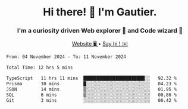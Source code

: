 <h1 align="center">Hi there! 👋 I'm Gautier.</h1>
<h3 align="center">I'm a curiosity driven Web explorer 🚀 and Code wizard 🧙</h3>

<p align="center">
  <a href="https://xisabla.github.io/">Website 🖥️ </a> •
  <a href="mailto:xisabla.dev@gmail.com">Say hi ! ✉️</a>
</p>

<!--START_SECTION:waka-->

```txt
From: 04 November 2024 - To: 11 November 2024

Total Time: 12 hrs 5 mins

TypeScript   11 hrs 11 mins  ███████████████████████░░   92.32 %
Prisma       30 mins         █░░░░░░░░░░░░░░░░░░░░░░░░   04.23 %
JSON         14 mins         ▒░░░░░░░░░░░░░░░░░░░░░░░░   01.95 %
SQL          6 mins          ▒░░░░░░░░░░░░░░░░░░░░░░░░   00.86 %
Git          3 mins          ░░░░░░░░░░░░░░░░░░░░░░░░░   00.42 %
```

<!--END_SECTION:waka-->
